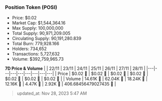 
  ### Position Token (POSI)
  - Price: $0.02
  - Market Cap: $1,544,364.16
  - Max Supply: 100,000,000
  - Total Supply: 90,971,209.005
  - Circulating Supply: 90,191,280.839
  - Total Burn: 779,928.166
  - Holders: 734,652
  - Transactions: 5,727,632
  - Volume: $392,759,965.73

  **7D Price & Volume**
  | | 22&#x2F;11 | 23&#x2F;11 | 24&#x2F;11 | 25&#x2F;11 | 26&#x2F;11 | 27&#x2F;11 | 28&#x2F;11 |
  |---|---|---|---|---|---|---|---|
  | Price | $0.02 🔻 | $0.02 🔻 | $0.02 🚀 | $0.02 🔻 | $0.02 🔻 | $0.02 🔻 | $0.02 🔻 |
  | Volume | 14.61K 🚀 | 62.04K 🚀 | 18.24K 🔻 | 12.16K 🔻 | 4.47K 🔻 | 2.92K 🔻 | 406.68456479027435 🔻 |

  > updated_at: Nov 28, 2023 5:47 AM

